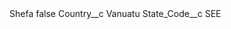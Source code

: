 <?xml version="1.0" encoding="UTF-8"?>
<CustomMetadata xmlns="http://soap.sforce.com/2006/04/metadata" xmlns:xsi="http://www.w3.org/2001/XMLSchema-instance" xmlns:xsd="http://www.w3.org/2001/XMLSchema">
    <label>Shefa</label>
    <protected>false</protected>
    <values>
        <field>Country__c</field>
        <value xsi:type="xsd:string">Vanuatu</value>
    </values>
    <values>
        <field>State_Code__c</field>
        <value xsi:type="xsd:string">SEE</value>
    </values>
</CustomMetadata>
